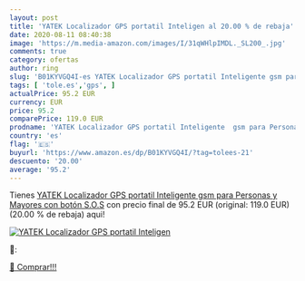 ```yaml
---
layout: post
title: 'YATEK Localizador GPS portatil Inteligen al 20.00 % de rebaja'
date: 2020-08-11 08:40:38
image: 'https://m.media-amazon.com/images/I/31qWHlpIMDL._SL200_.jpg'
comments: true
category: ofertas
author: ring
slug: 'B01KYVGQ4I-es YATEK Localizador GPS portatil Inteligente gsm para...'
tags: [ 'tole.es','gps', ]
actualPrice: 95.2 EUR
currency: EUR
price: 95.2
comparePrice: 119.0 EUR
prodname: 'YATEK Localizador GPS portatil Inteligente  gsm para Personas y Mayores con botón S.O.S'
country: 'es'
flag: '🇪🇸'
buyurl: 'https://www.amazon.es/dp/B01KYVGQ4I/?tag=tolees-21'
descuento: '20.00'
average: '95.2'
---
```


Tienes [YATEK Localizador GPS portatil Inteligente  gsm para Personas y Mayores con botón S.O.S](https://www.amazon.es/dp/B01KYVGQ4I/?tag=tolees-21) con precio final de  95.2 EUR (original: 119.0 EUR) (20.00 %  de rebaja) aqui!

[![YATEK Localizador GPS portatil Inteligen](https://m.media-amazon.com/images/I/31qWHlpIMDL._SL200_.jpg)](https://www.amazon.es/dp/B01KYVGQ4I/?tag=tolees-21)

🔎:


[🛒 Comprar!!!](https://www.amazon.es/dp/B01KYVGQ4I/?tag=tolees-21)

